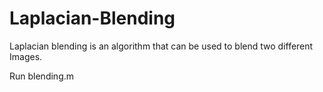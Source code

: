 # Laplacian-Blending
Laplacian blending is an algorithm that can be used to blend two different Images.

Run blending.m
